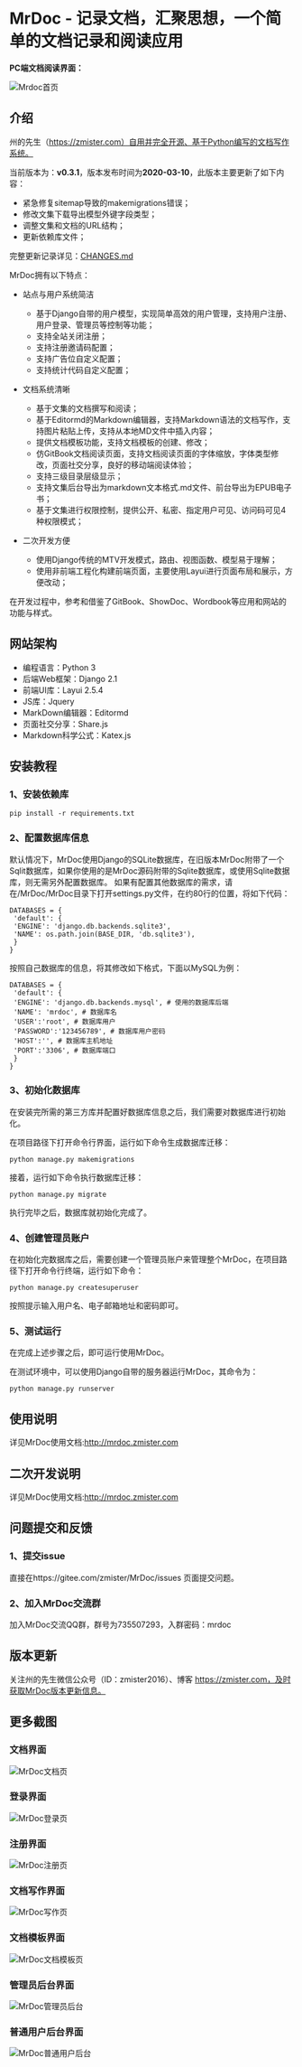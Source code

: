 # MrDoc - 记录文档，汇聚思想，一个简单的文档记录和阅读应用

**PC端文档阅读界面：**

![Mrdoc首页](./docs/mrdoc_2019080101.gif)

## 介绍

州的先生（https://zmister.com）自用并完全开源、基于Python编写的文档写作系统。

当前版本为：**v0.3.1**，版本发布时间为**2020-03-10**，此版本主要更新了如下内容：

- 紧急修复sitemap导致的makemigrations错误；
- 修改文集下载导出模型外键字段类型；
- 调整文集和文档的URL结构；
- 更新依赖库文件；

完整更新记录详见：[CHANGES.md](./CHANGES.md)

MrDoc拥有以下特点：

- 站点与用户系统简洁
    - 基于Django自带的用户模型，实现简单高效的用户管理，支持用户注册、用户登录、管理员等控制等功能；
    - 支持全站关闭注册；
    - 支持注册邀请码配置；
    - 支持广告位自定义配置；
    - 支持统计代码自定义配置；
    
- 文档系统清晰
    - 基于文集的文档撰写和阅读；
    - 基于Editormd的Markdown编辑器，支持Markdown语法的文档写作，支持图片粘贴上传，支持从本地MD文件中插入内容；
    - 提供文档模板功能，支持文档模板的创建、修改；
    - 仿GitBook文档阅读页面，支持文档阅读页面的字体缩放，字体类型修改，页面社交分享，良好的移动端阅读体验；
    - 支持三级目录层级显示；
    - 支持文集后台导出为markdown文本格式.md文件、前台导出为EPUB电子书；
    - 基于文集进行权限控制，提供公开、私密、指定用户可见、访问码可见4种权限模式；
    
- 二次开发方便
    - 使用Django传统的MTV开发模式，路由、视图函数、模型易于理解；
    - 使用非前端工程化构建前端页面，主要使用Layui进行页面布局和展示，方便改动；


在开发过程中，参考和借鉴了GitBook、ShowDoc、Wordbook等应用和网站的功能与样式。

## 网站架构

- 编程语言：Python 3
- 后端Web框架：Django 2.1
- 前端UI库：Layui 2.5.4
- JS库：Jquery
- MarkDown编辑器：Editormd
- 页面社交分享：Share.js
- Markdown科学公式：Katex.js

## 安装教程

### 1、安装依赖库
```
pip install -r requirements.txt
```

### 2、配置数据库信息
默认情况下，MrDoc使用Django的SQLite数据库，在旧版本MrDoc附带了一个Sqlit数据库，如果你使用的是MrDoc源码附带的Sqlite数据库，或使用Sqlite数据库，则无需另外配置数据库。
如果有配置其他数据库的需求，请在/MrDoc/MrDoc目录下打开settings.py文件，在约80行的位置，将如下代码：
```
DATABASES = {
 'default': {
 'ENGINE': 'django.db.backends.sqlite3',
 'NAME': os.path.join(BASE_DIR, 'db.sqlite3'),
 }
}
```
按照自己数据库的信息，将其修改如下格式，下面以MySQL为例：
```
DATABASES = {
 'default': {
 'ENGINE': 'django.db.backends.mysql', # 使用的数据库后端
 'NAME': 'mrdoc', # 数据库名
 'USER':'root', # 数据库用户
 'PASSWORD':'123456789', # 数据库用户密码
 'HOST':'', # 数据库主机地址
 'PORT':'3306', # 数据库端口
 }
}
```
### 3、初始化数据库
在安装完所需的第三方库并配置好数据库信息之后，我们需要对数据库进行初始化。

在项目路径下打开命令行界面，运行如下命令生成数据库迁移：
```
python manage.py makemigrations
```
接着，运行如下命令执行数据库迁移：
```
python manage.py migrate
```
执行完毕之后，数据库就初始化完成了。

### 4、创建管理员账户
在初始化完数据库之后，需要创建一个管理员账户来管理整个MrDoc，在项目路径下打开命令行终端，运行如下命令：
```
python manage.py createsuperuser
```
按照提示输入用户名、电子邮箱地址和密码即可。
### 5、测试运行
在完成上述步骤之后，即可运行使用MrDoc。

在测试环境中，可以使用Django自带的服务器运行MrDoc，其命令为：
```
python manage.py runserver
```

## 使用说明

详见MrDoc使用文档:http://mrdoc.zmister.com

## 二次开发说明

详见MrDoc使用文档:http://mrdoc.zmister.com

## 问题提交和反馈

### 1、提交issue

直接在https://gitee.com/zmister/MrDoc/issues 页面提交问题。

### 2、加入MrDoc交流群

加入MrDoc交流QQ群，群号为735507293，入群密码：mrdoc


## 版本更新

关注州的先生微信公众号（ID：zmister2016）、博客 https://zmister.com，及时获取MrDoc版本更新信息。

## 更多截图

### 文档界面
![MrDoc文档页](./docs/mrdoc_docdetail.png)

### 登录界面
![MrDoc登录页](./docs/mrdoc_login.png)

### 注册界面
![MrDoc注册页](./docs/mrdoc_register.png)

### 文档写作界面
![MrDoc写作页](./docs/mrdoc_write.png)

### 文档模板界面
![MrDoc文档模板页](./docs/mrdoc_doctemp.png)

### 管理员后台界面
![MrDoc管理员后台](./docs/mrdoc_admin.png)

### 普通用户后台界面
![MrDoc普通用户后台](./docs/mrdoc_user.png)